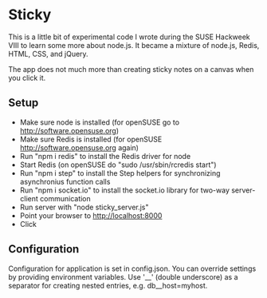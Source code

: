 # Sticky

This is a little bit of experimental code I wrote during the SUSE Hackweek VIII
to learn some more about node.js. It became a mixture of node.js, Redis, HTML,
CSS, and jQuery.

The app does not much more than creating sticky notes on a canvas when you click
it.

## Setup

* Make sure node is installed (for openSUSE go to http://software.opensuse.org)
* Make sure Redis is installed (for openSUSE http://software.opensuse.org again)
* Run "npm i redis" to install the Redis driver for node
* Start Redis (on openSUSE do "sudo /usr/sbin/rcredis start")
* Run "npm i step" to install the Step helpers for synchronizing asynchronius
  function calls
* Run "npm i socket.io" to install the socket.io library for two-way
  server-client communication
* Run server with "node sticky_server.js"
* Point your browser to [http://localhost:8000](http://localhost:8000)
* Click

## Configuration

Configuration for application is set in config.json. You can override settings
by providing environment variables. Use '__' (double underscore) as a separator
for creating nested entries, e.g. db__host=myhost.
